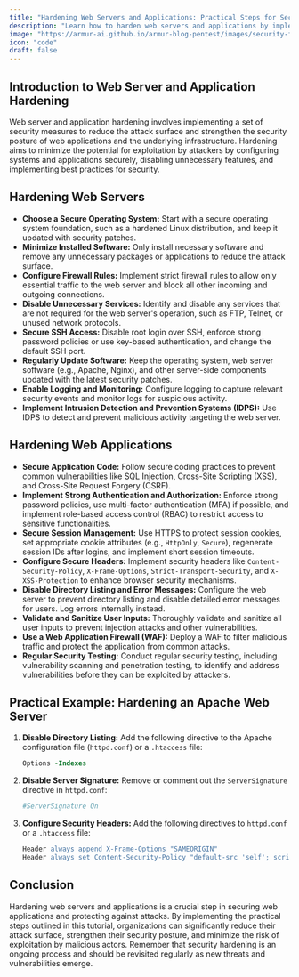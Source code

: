 ```yaml
---
title: "Hardening Web Servers and Applications: Practical Steps for Secure Configuration"
description: "Learn how to harden web servers and applications by implementing secure configuration practices to minimize attack surface and protect against common threats."
image: "https://armur-ai.github.io/armur-blog-pentest/images/security-fundamentals.png"
icon: "code"
draft: false
---
```

## Introduction to Web Server and Application Hardening

Web server and application hardening involves implementing a set of security measures to reduce the attack surface and strengthen the security posture of web applications and the underlying infrastructure.  Hardening aims to minimize the potential for exploitation by attackers by configuring systems and applications securely, disabling unnecessary features, and implementing best practices for security.

## Hardening Web Servers

* **Choose a Secure Operating System:**  Start with a secure operating system foundation, such as a hardened Linux distribution, and keep it updated with security patches.
* **Minimize Installed Software:**  Only install necessary software and remove any unnecessary packages or applications to reduce the attack surface.
* **Configure Firewall Rules:**  Implement strict firewall rules to allow only essential traffic to the web server and block all other incoming and outgoing connections.
* **Disable Unnecessary Services:**  Identify and disable any services that are not required for the web server's operation, such as FTP, Telnet, or unused network protocols.
* **Secure SSH Access:**  Disable root login over SSH, enforce strong password policies or use key-based authentication, and change the default SSH port.
* **Regularly Update Software:**  Keep the operating system, web server software (e.g., Apache, Nginx), and other server-side components updated with the latest security patches.
* **Enable Logging and Monitoring:**  Configure logging to capture relevant security events and monitor logs for suspicious activity.
* **Implement Intrusion Detection and Prevention Systems (IDPS):**  Use IDPS to detect and prevent malicious activity targeting the web server.


## Hardening Web Applications

* **Secure Application Code:**  Follow secure coding practices to prevent common vulnerabilities like SQL Injection, Cross-Site Scripting (XSS), and Cross-Site Request Forgery (CSRF).
* **Implement Strong Authentication and Authorization:**  Enforce strong password policies, use multi-factor authentication (MFA) if possible, and implement role-based access control (RBAC) to restrict access to sensitive functionalities.
* **Secure Session Management:**  Use HTTPS to protect session cookies, set appropriate cookie attributes (e.g., `HttpOnly`, `Secure`), regenerate session IDs after logins, and implement short session timeouts.
* **Configure Secure Headers:**  Implement security headers like `Content-Security-Policy`, `X-Frame-Options`, `Strict-Transport-Security`, and `X-XSS-Protection` to enhance browser security mechanisms.
* **Disable Directory Listing and Error Messages:**  Configure the web server to prevent directory listing and disable detailed error messages for users. Log errors internally instead.
* **Validate and Sanitize User Inputs:**  Thoroughly validate and sanitize all user inputs to prevent injection attacks and other vulnerabilities.
* **Use a Web Application Firewall (WAF):**  Deploy a WAF to filter malicious traffic and protect the application from common attacks.
* **Regular Security Testing:**  Conduct regular security testing, including vulnerability scanning and penetration testing, to identify and address vulnerabilities before they can be exploited by attackers.


## Practical Example: Hardening an Apache Web Server

1. **Disable Directory Listing:**  Add the following directive to the Apache configuration file (`httpd.conf`) or a `.htaccess` file:
   ```apache
   Options -Indexes
   ```
2. **Disable Server Signature:**  Remove or comment out the `ServerSignature` directive in `httpd.conf`:
   ```apache
   #ServerSignature On
   ```
3. **Configure Security Headers:**  Add the following directives to `httpd.conf` or a `.htaccess` file:
   ```apache
   Header always append X-Frame-Options "SAMEORIGIN"
   Header always set Content-Security-Policy "default-src 'self'; script-src 'self' 'unsafe-inline'; style-src 'self' 'unsafe-inline'; img-src 'self' data:; font-src 'self';"
   ```

## Conclusion

Hardening web servers and applications is a crucial step in securing web applications and protecting against attacks. By implementing the practical steps outlined in this tutorial, organizations can significantly reduce their attack surface, strengthen their security posture, and minimize the risk of exploitation by malicious actors. Remember that security hardening is an ongoing process and should be revisited regularly as new threats and vulnerabilities emerge.